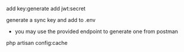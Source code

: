 add key:generate
add jwt:secret


generate a sync key and add to .env
- you may use the provided endpoint to generate one from postman

php artisan config:cache
